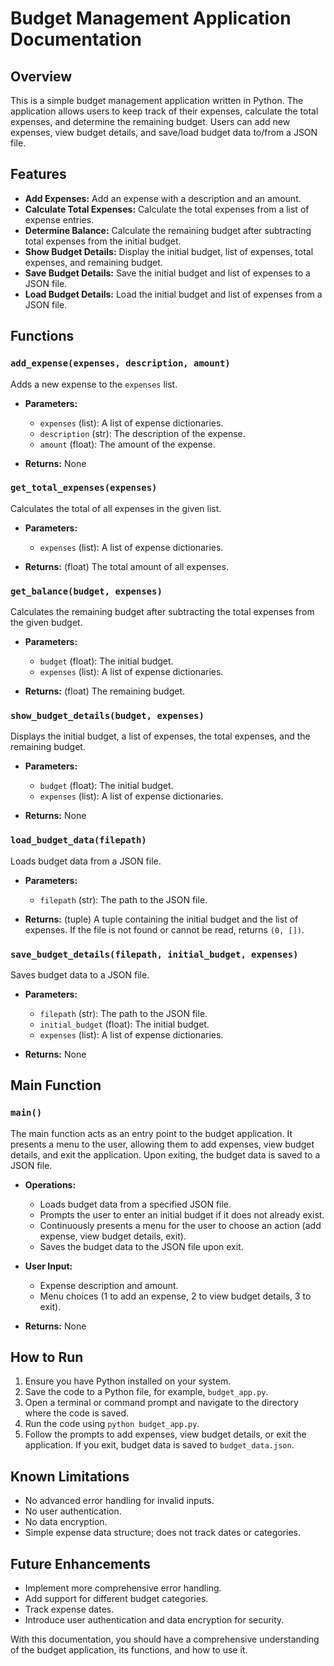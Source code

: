 # Budget Management Application Documentation

## Overview
This is a simple budget management application written in Python. The application allows users to keep track of their expenses, calculate the total expenses, and determine the remaining budget. Users can add new expenses, view budget details, and save/load budget data to/from a JSON file.

## Features
- **Add Expenses:** Add an expense with a description and an amount.
- **Calculate Total Expenses:** Calculate the total expenses from a list of expense entries.
- **Determine Balance:** Calculate the remaining budget after subtracting total expenses from the initial budget.
- **Show Budget Details:** Display the initial budget, list of expenses, total expenses, and remaining budget.
- **Save Budget Details:** Save the initial budget and list of expenses to a JSON file.
- **Load Budget Details:** Load the initial budget and list of expenses from a JSON file.

## Functions
### `add_expense(expenses, description, amount)`
Adds a new expense to the `expenses` list.

- **Parameters:**
  - `expenses` (list): A list of expense dictionaries.
  - `description` (str): The description of the expense.
  - `amount` (float): The amount of the expense.

- **Returns:** None

### `get_total_expenses(expenses)`
Calculates the total of all expenses in the given list.

- **Parameters:**
  - `expenses` (list): A list of expense dictionaries.

- **Returns:** (float) The total amount of all expenses.

### `get_balance(budget, expenses)`
Calculates the remaining budget after subtracting the total expenses from the given budget.

- **Parameters:**
  - `budget` (float): The initial budget.
  - `expenses` (list): A list of expense dictionaries.

- **Returns:** (float) The remaining budget.

### `show_budget_details(budget, expenses)`
Displays the initial budget, a list of expenses, the total expenses, and the remaining budget.

- **Parameters:**
  - `budget` (float): The initial budget.
  - `expenses` (list): A list of expense dictionaries.

- **Returns:** None

### `load_budget_data(filepath)`
Loads budget data from a JSON file.

- **Parameters:**
  - `filepath` (str): The path to the JSON file.

- **Returns:** (tuple) A tuple containing the initial budget and the list of expenses. If the file is not found or cannot be read, returns `(0, [])`.

### `save_budget_details(filepath, initial_budget, expenses)`
Saves budget data to a JSON file.

- **Parameters:**
  - `filepath` (str): The path to the JSON file.
  - `initial_budget` (float): The initial budget.
  - `expenses` (list): A list of expense dictionaries.

- **Returns:** None

## Main Function
### `main()`
The main function acts as an entry point to the budget application. It presents a menu to the user, allowing them to add expenses, view budget details, and exit the application. Upon exiting, the budget data is saved to a JSON file.

- **Operations:**
  - Loads budget data from a specified JSON file.
  - Prompts the user to enter an initial budget if it does not already exist.
  - Continuously presents a menu for the user to choose an action (add expense, view budget details, exit).
  - Saves the budget data to the JSON file upon exit.

- **User Input:**
  - Expense description and amount.
  - Menu choices (1 to add an expense, 2 to view budget details, 3 to exit).

- **Returns:** None

## How to Run
1. Ensure you have Python installed on your system.
2. Save the code to a Python file, for example, `budget_app.py`.
3. Open a terminal or command prompt and navigate to the directory where the code is saved.
4. Run the code using `python budget_app.py`.
5. Follow the prompts to add expenses, view budget details, or exit the application. If you exit, budget data is saved to `budget_data.json`.

## Known Limitations
- No advanced error handling for invalid inputs.
- No user authentication.
- No data encryption.
- Simple expense data structure; does not track dates or categories.

## Future Enhancements
- Implement more comprehensive error handling.
- Add support for different budget categories.
- Track expense dates.
- Introduce user authentication and data encryption for security.

With this documentation, you should have a comprehensive understanding of the budget application, its functions, and how to use it.
